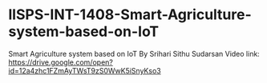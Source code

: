 # llSPS-INT-1408-Smart-Agriculture-system-based-on-IoT
Smart Agriculture system based on IoT
By Srihari Sithu Sudarsan
Video link:
https://drive.google.com/open?id=12a4zhc1FZmAyTWsT9zS0WwK5iSnyKso3
